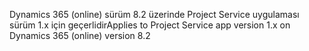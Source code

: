 <span data-ttu-id="1aded-101">Dynamics 365 (online) sürüm 8.2 üzerinde Project Service uygulaması sürüm 1.x için geçerlidir</span><span class="sxs-lookup"><span data-stu-id="1aded-101">Applies to Project Service app version 1.x on Dynamics 365 (online) version 8.2</span></span>


